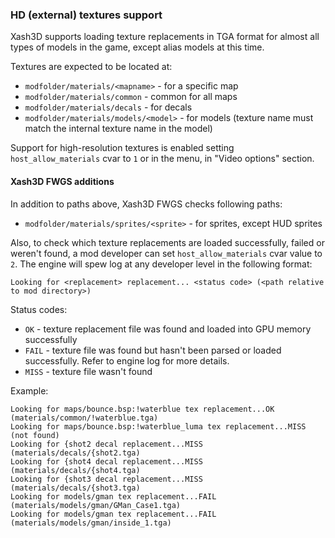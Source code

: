 ### HD (external) textures support

Xash3D supports loading texture replacements in TGA format for almost all types of models in the game, except alias models at this time.

Textures are expected to be located at:
* `modfolder/materials/<mapname>` - for a specific map
* `modfolder/materials/common` - common for all maps
* `modfolder/materials/decals` - for decals
* `modfolder/materials/models/<model>` - for models (texture name must match the internal texture name in the model)

Support for high-resolution textures is enabled setting `host_allow_materials` cvar to `1` or in the menu, in "Video options" section.

#### Xash3D FWGS additions

In addition to paths above, Xash3D FWGS checks following paths:

* `modfolder/materials/sprites/<sprite>` - for sprites, except HUD sprites

Also, to check which texture replacements are loaded successfully, failed or weren't found, a mod developer can set `host_allow_materials` cvar value to `2`. The engine will spew log at any developer level in the following format:

```
Looking for <replacement> replacement... <status code> (<path relative to mod directory>)
```

Status codes:
* `OK` - texture replacement file was found and loaded into GPU memory successfully
* `FAIL` - texture file was found but hasn't been parsed or loaded successfully. Refer to engine log for more details.
* `MISS` - texture file wasn't found

Example:
```
Looking for maps/bounce.bsp:!waterblue tex replacement...OK (materials/common/!waterblue.tga)
Looking for maps/bounce.bsp:!waterblue_luma tex replacement...MISS (not found)
Looking for {shot2 decal replacement...MISS (materials/decals/{shot2.tga)
Looking for {shot4 decal replacement...MISS (materials/decals/{shot4.tga)
Looking for {shot3 decal replacement...MISS (materials/decals/{shot3.tga)
Looking for models/gman tex replacement...FAIL (materials/models/gman/GMan_Case1.tga)
Looking for models/gman tex replacement...FAIL (materials/models/gman/inside_1.tga)
```

